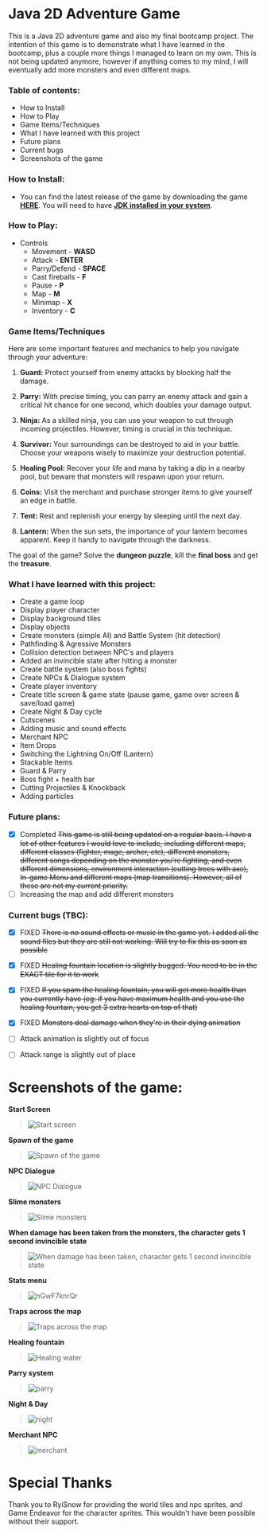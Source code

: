 # Java 2D Adventure Game 

This is a Java 2D adventure game and also my final bootcamp project. The intention of this game is to demonstrate what I have learned 
in the bootcamp, plus a couple more things I managed to learn on my own. This is not being updated anymore, however if anything comes to my mind, I will eventually add more monsters and even different maps. 

### Table of contents:
- How to Install
- How to Play
- Game Items/Techniques
- What I have learned with this project
- Future plans 
- Current bugs
- Screenshots of the game
	
### How to Install: 
- You can find the latest release of the game by downloading the game [**HERE**](https://drive.google.com/file/d/13Wdrt1MRlPjsFQGan15Z00OZBoIKymbJ/view?usp=sharing). You will need to have [**JDK installed in your system**](https://www.oracle.com/uk/java/technologies/downloads/).
	
### How to Play:
- Controls
	- Movement - **WASD**
	- Attack - **ENTER**
	- Parry/Defend - **SPACE**
	- Cast fireballs - **F**
	- Pause - **P**
	- Map - **M**
	- Minimap - **X**
	- Inventory - **C**


### Game Items/Techniques
Here are some important features and mechanics to help you navigate through your adventure:
1. **Guard:** Protect yourself from enemy attacks by blocking half the damage.

2. **Parry:** With precise timing, you can parry an enemy attack and gain a critical hit chance for one second, which doubles your damage output.

3. **Ninja:** As a skilled ninja, you can use your weapon to cut through incoming projectiles. However, timing is crucial in this technique.

4. **Survivor:** Your surroundings can be destroyed to aid in your battle. Choose your weapons wisely to maximize your destruction potential.

5. **Healing Pool:** Recover your life and mana by taking a dip in a nearby pool, but beware that monsters will respawn upon your return.

6. **Coins:** Visit the merchant and purchase stronger items to give yourself an edge in battle.

7. **Tent:** Rest and replenish your energy by sleeping until the next day.

8. **Lantern:** When the sun sets, the importance of your lantern becomes apparent. Keep it handy to navigate through the darkness.


The goal of the game? Solve the **dungeon puzzle**, kill the **final boss** and get the **treasure**. 
	
	
### What I have learned with this project:
- Create a game loop
- Display player character
- Display background tiles
- Display objects
- Create monsters (simple AI) and Battle System (hit detection)
- Pathfinding & Agressive Monsters
- Collision detection between NPC's and players
- Added an invincible state after hitting a monster
- Create battle system (also boss fights)
- Create NPCs & Dialogue system
- Create player inventory
- Create title screen & game state (pause game, game over screen & save/load game)
- Create Night & Day cycle
- Cutscenes
- Adding music and sound effects
- Merchant NPC
- Item Drops
- Switching the Lightning On/Off (Lantern)
- Stackable Items
- Guard & Parry
- Boss fight + health bar
- Cutting Projectiles & Knockback
- Adding particles

### Future plans:
- [x] Completed ~~This game is still being updated on a regular basis. I have a lot of other features I would love to include, including different maps,
different classes (fighter, mage, archer, etc), different monsters, different songs depending on the monster you're fighting, and even
different dimensions, environment interaction (cutting trees with axe), In-game Menu and different maps (map transitions). However, all of these are not my current priority.~~
- [ ] Increasing the map and add different monsters

### Current bugs (TBC):
- [x] FIXED ~~There is no sound effects or music in the game yet. I added all the sound files but they are still not working. Will try to fix this as soon as possible~~
- [x] FIXED ~~Healing fountain location is slightly bugged. You need to be in the EXACT tile for it to work~~
- [x] FIXED ~~If you spam the healing fountain, you will get more health than you currently have (eg: if you have maximum health and you use the healing fountain, you get 3 extra hearts on top of that)~~
- [x] FIXED ~~Monsters deal damage when they're in their dying animation~~
- [ ] Attack animation is slightly out of focus 
- [ ] Attack range is slightly out of place


# Screenshots of the game:

**Start Screen**

> ![Start screen](https://user-images.githubusercontent.com/56265972/234721690-f9f65093-2ea1-4e7e-bffd-09f948faf6a4.png)


**Spawn of the game**

> ![Spawn of the game](https://user-images.githubusercontent.com/56265972/234721722-e2823a32-0454-4328-b3e1-19bfe66e2501.png)


**NPC Dialogue**

> ![NPC Dialogue](https://user-images.githubusercontent.com/56265972/234721937-aa62c03b-f663-46be-a876-0e993454239f.png)


**Slime monsters**

> ![Slime monsters](https://user-images.githubusercontent.com/56265972/233201107-88ea13ad-e633-4ef1-b439-f69fce9d4eb6.png)


**When damage has been taken from the monsters, the character gets 1 second invincible state**

> ![When damage has been taken, character gets 1 second invincible state](https://user-images.githubusercontent.com/56265972/233201943-3f0e1784-99ee-4e03-90d6-4670ca3a7689.png)


**Stats menu**

> ![nGwF7knrQr](https://user-images.githubusercontent.com/56265972/234721862-a631253d-3516-435b-bb9b-71abdaf9d517.png)


**Traps across the map**

> ![Traps across the map](https://user-images.githubusercontent.com/56265972/233201709-24810488-ceaa-44ae-941b-cafcf207bf6e.png)


**Healing fountain**

> ![Healing water](https://user-images.githubusercontent.com/56265972/234721762-ae97393c-d4da-4a19-bbf5-271ec9f57d1e.png)


**Parry system**

> ![parry](https://user-images.githubusercontent.com/56265972/234723991-5246375b-2b1a-41c2-8171-297df8ebf05b.png)


**Night & Day**

>![night](https://user-images.githubusercontent.com/56265972/234724092-4b5d99f8-bf7d-4b10-9417-098df4f94fe3.png)


**Merchant NPC**

> ![merchant](https://user-images.githubusercontent.com/56265972/234724159-8add2e09-4be7-47dc-90b0-61b1ad66ec73.png)


# Special Thanks
Thank you to RyiSnow for providing the world tiles and npc sprites, and Game Endeavor for the character sprites. This wouldn't have been possible without their support.
